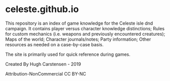 # celeste.github.io

This repository is an index of game knowledge for the Celeste isle dnd campaign.
It contains player versus character knowledge distinctions;
Rules for custom mechanics (i.e. weapons and previously encountered creatures);
Maps of the world;
Character journals/notes;
Party information;
Other resources as needed on a case-by-case basis.

The site is primarily used for quick reference during games.

Created By Hugh Carstensen - 2019

Attribution-NonCommercial
CC BY-NC
